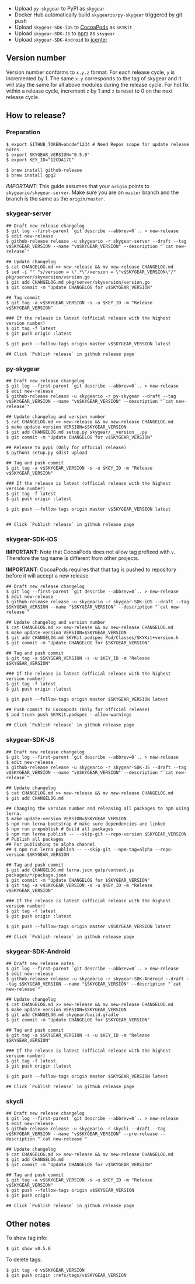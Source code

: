 - Upload `py-skygear` to PyPI as `skygear`
- Docker Hub automatically build `skygeario/py-skygear` triggered by git push
- Upload `skygear-SDK-iOS` to [CocoaPods](https://cocoapods.org/pods/SKYKit) as `SKYKit`
- Upload `skygear-SDK-JS` to [npm](https://www.npmjs.com/package/skygear) as `skygear`
- Upload `skygear-SDK-Android` to [jcenter](https://bintray.com/skygeario/maven/skygear-android)

## Version number

Version number conforms to `x.y.z` format. For each release cycle, `y`
is incremented by 1. The same `x.y` corresponds to the tag of skygear and it
will stay the same for all above modules during the release cycle.
For hot fix within a release cycle, increment `z`
by 1 and `z` is reset to 0 on the next release cycle.

## How to release?

### Preparation

```shell
$ export GITHUB_TOKEN=abcdef1234 # Need Repos scope for update release notes
$ export SKYGEAR_VERSION="0.5.0"
$ export KEY_ID="12CDA17C"

$ brew install github-release
$ brew install gpg2
```

*IMPORTANT*: This guide assumes that your `origin` points to
`skygeario/skygear-server`. Make sure you are on `master` branch and the
branch is the same as the `origin/master`.

### skygear-server

```shell
## Draft new release changelog
$ git log --first-parent `git describe --abbrev=0`.. > new-release
$ edit new-release
$ github-release release -u skygeario -r skygear-server --draft --tag v$SKYGEAR_VERSION --name "v$SKYGEAR_VERSION" --description "`cat new-release`"

## Update changelog
$ cat CHANGELOG.md >> new-release && mv new-release CHANGELOG.md
$ sed -i "" "s/version = \".*\"/version = \"v$SKYGEAR_VERSION\"/" pkg/server/skyversion/version.go
$ git add CHANGELOG.md pkg/server/skyversion/version.go
$ git commit -m "Update CHANGELOG for v$SKYGEAR_VERSION"

## Tag commit
$ git tag -a v$SKYGEAR_VERSION -s -u $KEY_ID -m "Release v$SKYGEAR_VERSION"

### If the release is latest (official release with the highest version number)
$ git tag -f latest
$ git push origin :latest

$ git push --follow-tags origin master v$SKYGEAR_VERSION latest

## Click `Publish release` in github release page
```

### py-skygear

```shell
## Draft new release changelog
$ git log --first-parent `git describe --abbrev=0`.. > new-release
$ edit new-release
$ github-release release -u skygeario -r py-skygear --draft --tag v$SKYGEAR_VERSION --name "v$SKYGEAR_VERSION" --description "`cat new-release`"

## Update changelog and version number
$ cat CHANGELOG.md >> new-release && mv new-release CHANGELOG.md
$ make update-version VERSION=$SKYGEAR_VERSION
$ git add CHANGELOG.md setup.py skygear/__version__.py
$ git commit -m "Update CHANGELOG for v$SKYGEAR_VERSION"

## Release to pypi (Only for official release)
$ python3 setup.py sdist upload

## Tag and push commit
$ git tag -a v$SKYGEAR_VERSION -s -u $KEY_ID -m "Release v$SKYGEAR_VERSION"

### If the release is latest (official release with the highest version number)
$ git tag -f latest
$ git push origin :latest

$ git push --follow-tags origin master v$SKYGEAR_VERSION latest


## Click `Publish release` in github release page
```

### skygear-SDK-iOS

**IMPORTANT**: Note that CocoaPods does not allow tag prefixed with `v`.
Therefore the tag name is different from other projects.

**IMPORTANT**: CocoaPods requires that that tag is pushed to repository before
it will accept a new release.

```shell
## Draft new release changelog
$ git log --first-parent `git describe --abbrev=0`.. > new-release
$ edit new-release
$ github-release release -u skygeario -r skygear-SDK-iOS --draft --tag $SKYGEAR_VERSION --name "$SKYGEAR_VERSION" --description "`cat new-release`"

## Update changelog and version number
$ cat CHANGELOG.md >> new-release && mv new-release CHANGELOG.md
$ make update-version VERSION=$SKYGEAR_VERSION
$ git add CHANGELOG.md SKYKit.podspec Pod/Classes/SKYKit+version.h
$ git commit -m "Update CHANGELOG for $SKYGEAR_VERSION"

## Tag and push commit
$ git tag -a $SKYGEAR_VERSION -s -u $KEY_ID -m "Release $SKYGEAR_VERSION"

### If the release is latest (official release with the highest version number)
$ git tag -f latest
$ git push origin :latest

$ git push --follow-tags origin master $SKYGEAR_VERSION latest

## Push commit to Cocoapods (Only for official release)
$ pod trunk push SKYKit.podspec --allow-warnings

## Click `Publish release` in github release page
```

### skygear-SDK-JS

```shell
## Draft new release changelog
$ git log --first-parent `git describe --abbrev=0`.. > new-release
$ edit new-release
$ github-release release -u skygeario -r skygear-SDK-JS --draft --tag v$SKYGEAR_VERSION --name "v$SKYGEAR_VERSION" --description "`cat new-release`"

## Update changelog
$ cat CHANGELOG.md >> new-release && mv new-release CHANGELOG.md
$ git add CHANGELOG.md

## Changing the version number and releasing all packages to npm using lerna.
$ make update-version VERSION=$SKYGEAR_VERSION
$ npm run lerna bootstrap # make sure dependencies are linked
$ npm run prepublish # Build all packages
$ npm run lerna publish -- --skip-git --repo-version $SKYGEAR_VERSION # Publish all packages
## For publishing to alpha channel
## $ npm run lerna publish -- --skip-git --npm-tag=alpha --repo-version $SKYGEAR_VERSION

## Tag and push commit
$ git add CHANGELOG.md lerna.json gulp/context.js packages/*/package.json
$ git commit -m "Update CHANGELOG for $SKYGEAR_VERSION"
$ git tag -a v$SKYGEAR_VERSION -s -u $KEY_ID -m "Release v$SKYGEAR_VERSION"

### If the release is latest (official release with the highest version number)
$ git tag -f latest
$ git push origin :latest

$ git push --follow-tags origin master v$SKYGEAR_VERSION latest

## Click `Publish release` in github release page
```

### skygear-SDK-Android

```shell
## Draft new release notes
$ git log --first-parent `git describe --abbrev=0`.. > new-release
$ edit new-release
$ github-release release -u skygeario -r skygear-SDK-Android --draft --tag $SKYGEAR_VERSION --name "$SKYGEAR_VERSION" --description "`cat new-release`"

## Update changelog
$ cat CHANGELOG.md >> new-release && mv new-release CHANGELOG.md
$ make update-version VERSION=$SKYGEAR_VERSION
$ git add CHANGELOG.md skygear/build.gradle
$ git commit -m "Update CHANGELOG for $SKYGEAR_VERSION"

## Tag and push commit
$ git tag -a $SKYGEAR_VERSION -s -u $KEY_ID -m "Release $SKYGEAR_VERSION"

### If the release is latest (official release with the highest version number)
$ git tag -f latest
$ git push origin :latest

$ git push --follow-tags origin master $SKYGEAR_VERSION latest

## Click `Publish release` in github release page
```

### skycli

```shell
## Draft new release changelog
$ git log --first-parent `git describe --abbrev=0`.. > new-release
$ edit new-release
$ github-release release -u skygeario -r skycli --draft --tag v$SKYGEAR_VERSION --name "v$SKYGEAR_VERSION" --pre-release --description "`cat new-release`"

## Update changelog
$ cat CHANGELOG.md >> new-release && mv new-release CHANGELOG.md
$ git add CHANGELOG.md
$ git commit -m "Update CHANGELOG for v$SKYGEAR_VERSION"

## Tag and push commit
$ git tag -a v$SKYGEAR_VERSION -s -u $KEY_ID -m "Release v$SKYGEAR_VERSION"
$ git push --follow-tags origin v$SKYGEAR_VERSION
$ git push origin

## Click `Publish release` in github release page
```

## Other notes

To show tag info:

```shell
$ git show v0.5.0
```


To delete tags:

```
$ git tag -d v$SKYGEAR_VERSION
$ git push origin :refs/tags/v$SKYGEAR_VERSION
```
